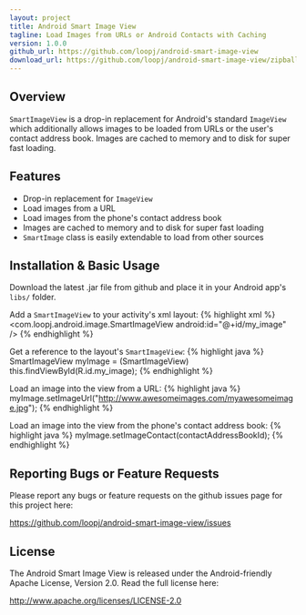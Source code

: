 ```yaml
---
layout: project
title: Android Smart Image View
tagline: Load Images from URLs or Android Contacts with Caching
version: 1.0.0
github_url: https://github.com/loopj/android-smart-image-view
download_url: https://github.com/loopj/android-smart-image-view/zipball/android-smart-image-view-1.0.0.jar
---
```



Overview
--------
`SmartImageView` is a drop-in replacement for Android's standard `ImageView`
which additionally allows images to be loaded from URLs or the user's contact
address book. Images are cached to memory and to disk for super fast loading.


Features
--------
- Drop-in replacement for `ImageView`
- Load images from a URL
- Load images from the phone's contact address book
- Images are cached to memory and to disk for super fast loading
- `SmartImage` class is easily extendable to load from other sources


Installation & Basic Usage
--------------------------
Download the latest .jar file from github and place it in your Android app's
`libs/` folder.

Add a `SmartImageView` to your activity's xml layout:
{% highlight xml %}
<com.loopj.android.image.SmartImageView
    android:id="@+id/my_image" />
{% endhighlight %}

Get a reference to the layout's `SmartImageView`:
{% highlight java %}
SmartImageView myImage = (SmartImageView) this.findViewById(R.id.my_image);
{% endhighlight %}

Load an image into the view from a URL:
{% highlight java %}
myImage.setImageUrl("http://www.awesomeimages.com/myawesomeimage.jpg");
{% endhighlight %}

Load an image into the view from the phone's contact address book:
{% highlight java %}
myImage.setImageContact(contactAddressBookId);
{% endhighlight %}


Reporting Bugs or Feature Requests
----------------------------------
Please report any bugs or feature requests on the github issues page for this
project here:

<https://github.com/loopj/android-smart-image-view/issues>


License
-------
The Android Smart Image View is released under the Android-friendly
Apache License, Version 2.0. Read the full license here:

<http://www.apache.org/licenses/LICENSE-2.0>
